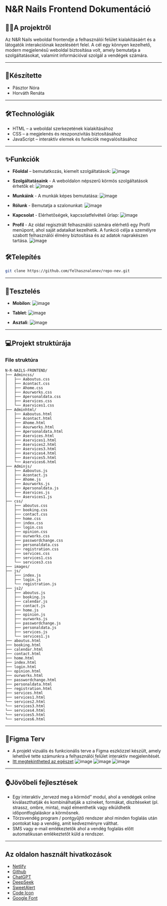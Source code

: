# N&R Nails Frontend Dokumentáció
## 💅🏻A projektről
Az N&R Nails weboldal frontendje a felhasználói felület kialakításáért és a látogatók interakcióinak kezeléséért felel. A cél egy könnyen kezelhető, modern megjelenésű weboldal biztosítása volt, amely bemutatja a szolgáltatásokat, valamint információval szolgál a vendégek számára.

---
## 🎀Készítette
- Pásztor Nóra
- Horváth Renáta

---
## 🛠️Technológiák
- HTML – a weboldal szerkezetének kialakításához
- CSS – a megjelenés és reszponzivitás biztosításához
- JavaScript – interaktív elemek és funkciók megvalósításához

---
## ✨Funkciók
- **Főoldal** – bemutatkozás, kiemelt szolgáltatások:
![image](https://github.com/user-attachments/assets/090b755f-436f-415e-a5d1-100c9591dd74)

- **Szolgáltatásaink** - A weboldalon népszerű körmös szolgáltatások érhetők el:
![image](https://github.com/user-attachments/assets/6ea7b6a5-c8eb-4c1b-bc29-35431ca0a65e)

- **Munkáink** - A munkák képes bemutatása:
![image](https://github.com/user-attachments/assets/8378b896-1c7c-460e-ac83-2cb626be30fe)

- **Rólunk** - Bemutatja a szalonunkat:
![image](https://github.com/user-attachments/assets/22b29ec4-a7bc-4e59-8238-923214b38b2b)

- **Kapcsolat** - Elérhetőségek, kapcsolatfelvételi űrlap:
![image](https://github.com/user-attachments/assets/ef6e9ba8-0eb2-4b2f-89b5-4f1c93006131)

- **Profil** - Az oldal regisztrált felhasználói számára elérhető egy Profil menüpont, ahol saját adataikat kezelhetik. A funkció célja a személyre szabott felhasználói élmény biztosítása és az adatok naprakészen tartása.
![image](https://github.com/user-attachments/assets/de756e3c-784d-489f-86de-e1ceafeb83a0)

## 🛠️Telepítés
```bash
git clone https://github.com/felhasznalonev/repo-nev.git
```

---
## 🧪Tesztelés

- **Mobilon**:
![image](https://github.com/user-attachments/assets/a2d819aa-847c-48d1-a229-170ae1be4afc)

- **Tablet**:
![image](https://github.com/user-attachments/assets/76fcd180-14cc-492c-92c6-abc2986a4d03)

- **Asztali**:
![image](https://github.com/user-attachments/assets/07ec2323-3ebc-4d25-ab05-b8a5686029cd)

---


## 💻Projekt struktúrája
### File struktúra
```
N-R-NAILS-FRONTEND/
├── Admincss/
│   ├── Aaboutus.css
│   ├── Acontact.css
│   ├── Ahome.css
│   ├── Aourworks.css
│   ├── Apersonaldata.css
│   ├── Aservices.css
│   └── Aservices1.css
├── Adminhtml/
│   ├── Aaboutus.html
│   ├── Acontact.html
│   ├── Ahome.html
│   ├── Aourworks.html
│   ├── Apersonaldata.html
│   ├── Aservices.html
│   ├── Aservices1.html
│   ├── Aservices2.html
│   ├── Aservices3.html
│   ├── Aservices4.html
│   ├── Aservices5.html
│   └── Aservices6.html
├── Adminjs/
│   ├── Aaboutus.js
│   ├── Acontact.js
│   ├── Ahome.js
│   ├── Aourworks.js
│   ├── Apersonaldata.js
│   ├── Aservices.js
│   └── Aservices1.js
├── css/
│   ├── aboutus.css
│   ├── booking.css
│   ├── contact.css
│   ├── home.css
│   ├── index.css
│   ├── login.css
│   ├── opinion.css
│   ├── ourworks.css
│   ├── passwordchange.css
│   ├── personaldata.css
│   ├── registration.css
│   ├── services.css
│   ├── services1.css
│   └── services3.css
├── images/
├── js/
│   ├── index.js
│   ├── login.js
│   └── registration.js
├── js2/
│   ├── aboutus.js
│   ├── booking.js
│   ├── calendar.js
│   ├── contact.js
│   ├── home.js
│   ├── opinion.js
│   ├── ourworks.js
│   ├── passwordchange.js
│   ├── personaldata.js
│   ├── services.js
│   └── services1.js
├── aboutus.html
├── booking.html
├── calendar.html
├── contact.html
├── home.html
├── index.html
├── login.html
├── opinion.html
├── ourworks.html
├── passwordchange.html
├── personaldata.html
├── registration.html
├── services.html
├── services1.html
└── services2.html
└── services3.html
└── services4.html
└── services5.html
└── services6.html
```


---
## 🎨Figma Terv
- A projekt vizuális és funkcionális terve a Figma eszközzel készült, amely lehetővé tette számunkra a felhasználói felület interaktív megjelenítését.
- [Itt megtekintheted az egészet](https://www.figma.com/design/egtUeA4TacasrtVcuc37Lo/vizsga?node-id=0-1&p=f&t=pwiRQGbfGGuYPc9K-0)
![image](https://github.com/user-attachments/assets/dfbb35d4-2240-479d-94ab-df2cb2f40186)
![image](https://github.com/user-attachments/assets/9efdfb61-0191-40a7-9c62-6e2d62452c70)
![image](https://github.com/user-attachments/assets/9a9f0bc8-8617-4f33-bf3b-f97f02776c1f)



---
## ⌚Jövőbeli fejlesztések
- Egy interaktív „tervezd meg a körmöd” modul, ahol a vendégek online kiválaszthatják és kombinálhatják a színeket, formákat, díszítéseket (pl. strassz, ombre, minta), majd elmenthetik vagy elküldhetik időpontfoglaláskor a körmösnek.
- Törzsvendég program / pontgyűjtő rendszer ahol minden foglalás után pontokat kap a vendég, amit kedvezményre válthat.
- SMS vagy e-mail emlékeztetők ahol a vendég foglalás előtt automatikusan emlékeztetőt küld a rendszer.

---
## Az oldalon használt hivatkozások
- [Netlify](https://app.netlify.com)
- [Github](https://github.com)
- [ChatGPT](https://chatgpt.com)
- [DeepSeek](https://deepseak.ai)
- [SweetAlert](https://sweetalert2.github.io/)
- [Code Icon](https://fontawesome.com/icons/code?s=solid)
- [Google Font](https://fonts.google.com/)

















